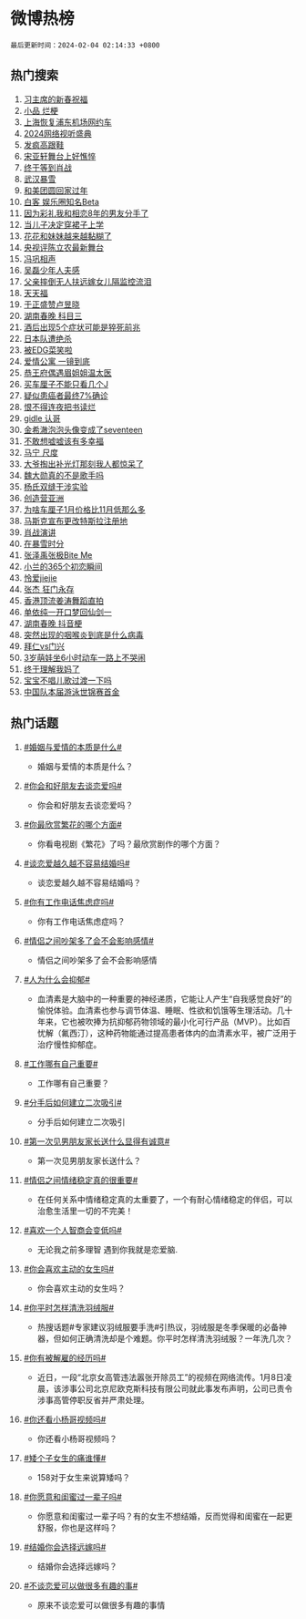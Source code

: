# 微博热榜

`最后更新时间：2024-02-04 02:14:33 +0800`

## 热门搜索

1. [习主席的新春祝福](https://m.weibo.cn/search?containerid=100103type%3D1%26t%3D10%26q%3D%23%E4%B9%A0%E4%B8%BB%E5%B8%AD%E7%9A%84%E6%96%B0%E6%98%A5%E7%A5%9D%E7%A6%8F%23&stream_entry_id=51&isnewpage=1&extparam=seat%3D1%26filter_type%3Drealtimehot%26pos%3D0%26stream_entry_id%3D51%26cate%3D10103%26q%3D%2523%25E4%25B9%25A0%25E4%25B8%25BB%25E5%25B8%25AD%25E7%259A%2584%25E6%2596%25B0%25E6%2598%25A5%25E7%25A5%259D%25E7%25A6%258F%2523%26dgr%3D0%26c_type%3D51%26display_time%3D1706984071%26pre_seqid%3D170698407184694264225)
1. [小品 烂梗](https://m.weibo.cn/search?containerid=100103type%3D1%26t%3D10%26q%3D%E5%B0%8F%E5%93%81+%E7%83%82%E6%A2%97&stream_entry_id=31&isnewpage=1&extparam=seat%3D1%26filter_type%3Drealtimehot%26cate%3D5001%26stream_entry_id%3D31%26lcate%3D5001%26pos%3D0%26flag%3D2%26c_type%3D31%26band_rank%3D1%26q%3D%25E5%25B0%258F%25E5%2593%2581%2520%25E7%2583%2582%25E6%25A2%2597%26dgr%3D0%26realpos%3D1%26display_time%3D1706984071%26pre_seqid%3D170698407184694264225)
1. [上海恢复浦东机场网约车](https://m.weibo.cn/search?containerid=100103type%3D1%26t%3D10%26q%3D%23%E4%B8%8A%E6%B5%B7%E6%81%A2%E5%A4%8D%E6%B5%A6%E4%B8%9C%E6%9C%BA%E5%9C%BA%E7%BD%91%E7%BA%A6%E8%BD%A6%23&stream_entry_id=31&isnewpage=1&extparam=seat%3D1%26filter_type%3Drealtimehot%26cate%3D5001%26stream_entry_id%3D31%26lcate%3D5001%26pos%3D1%26flag%3D16%26c_type%3D31%26band_rank%3D2%26q%3D%2523%25E4%25B8%258A%25E6%25B5%25B7%25E6%2581%25A2%25E5%25A4%258D%25E6%25B5%25A6%25E4%25B8%259C%25E6%259C%25BA%25E5%259C%25BA%25E7%25BD%2591%25E7%25BA%25A6%25E8%25BD%25A6%2523%26dgr%3D0%26realpos%3D2%26display_time%3D1706984071%26pre_seqid%3D170698407184694264225)
1. [2024网络视听盛典](https://m.weibo.cn/search?containerid=100103type%3D1%26t%3D10%26q%3D%232024%E7%BD%91%E7%BB%9C%E8%A7%86%E5%90%AC%E7%9B%9B%E5%85%B8%23&stream_entry_id=31&isnewpage=1&extparam=seat%3D1%26filter_type%3Drealtimehot%26cate%3D5001%26stream_entry_id%3D31%26lcate%3D5001%26pos%3D2%26flag%3D16%26c_type%3D31%26band_rank%3D3%26q%3D%25232024%25E7%25BD%2591%25E7%25BB%259C%25E8%25A7%2586%25E5%2590%25AC%25E7%259B%259B%25E5%2585%25B8%2523%26dgr%3D0%26realpos%3D3%26display_time%3D1706984071%26pre_seqid%3D170698407184694264225)
1. [发疯高跟鞋](https://m.weibo.cn/search?containerid=100103type%3D1%26t%3D10%26q%3D%23%E5%8F%91%E7%96%AF%E9%AB%98%E8%B7%9F%E9%9E%8B%23&stream_entry_id=31&isnewpage=1&extparam=seat%3D1%26adid%3D222028%26topic_ad%3D1%26cate%3D5001%26is_ad_pos%3D1%26stream_entry_id%3D31%26lcate%3D5001%26pos%3D3%26filter_type%3Drealtimehot%26band_rank%3D4%26q%3D%2523%25E5%258F%2591%25E7%2596%25AF%25E9%25AB%2598%25E8%25B7%259F%25E9%259E%258B%2523%26dgr%3D0%26c_type%3D31%26display_time%3D1706984071%26pre_seqid%3D170698407184694264225)
1. [宋亚轩舞台上好憔悴](https://m.weibo.cn/search?containerid=100103type%3D1%26t%3D10%26q%3D%23%E5%AE%8B%E4%BA%9A%E8%BD%A9%E8%88%9E%E5%8F%B0%E4%B8%8A%E5%A5%BD%E6%86%94%E6%82%B4%23&stream_entry_id=31&isnewpage=1&extparam=seat%3D1%26filter_type%3Drealtimehot%26cate%3D5001%26stream_entry_id%3D31%26lcate%3D5001%26pos%3D4%26flag%3D2%26c_type%3D31%26band_rank%3D4%26q%3D%2523%25E5%25AE%258B%25E4%25BA%259A%25E8%25BD%25A9%25E8%2588%259E%25E5%258F%25B0%25E4%25B8%258A%25E5%25A5%25BD%25E6%2586%2594%25E6%2582%25B4%2523%26dgr%3D0%26realpos%3D4%26display_time%3D1706984071%26pre_seqid%3D170698407184694264225)
1. [终于等到肖战](https://m.weibo.cn/search?containerid=100103type%3D1%26t%3D10%26q%3D%E7%BB%88%E4%BA%8E%E7%AD%89%E5%88%B0%E8%82%96%E6%88%98&stream_entry_id=31&isnewpage=1&extparam=seat%3D1%26filter_type%3Drealtimehot%26cate%3D5001%26stream_entry_id%3D31%26lcate%3D5001%26pos%3D5%26flag%3D16%26c_type%3D31%26band_rank%3D5%26q%3D%25E7%25BB%2588%25E4%25BA%258E%25E7%25AD%2589%25E5%2588%25B0%25E8%2582%2596%25E6%2588%2598%26dgr%3D0%26realpos%3D5%26display_time%3D1706984071%26pre_seqid%3D170698407184694264225)
1. [武汉暴雪](https://m.weibo.cn/search?containerid=100103type%3D1%26t%3D10%26q%3D%E6%AD%A6%E6%B1%89%E6%9A%B4%E9%9B%AA&stream_entry_id=31&isnewpage=1&extparam=seat%3D1%26filter_type%3Drealtimehot%26cate%3D5001%26stream_entry_id%3D31%26lcate%3D5001%26pos%3D6%26flag%3D2%26c_type%3D31%26band_rank%3D6%26q%3D%25E6%25AD%25A6%25E6%25B1%2589%25E6%259A%25B4%25E9%259B%25AA%26dgr%3D0%26realpos%3D6%26display_time%3D1706984071%26pre_seqid%3D170698407184694264225)
1. [和美团圆回家过年](https://m.weibo.cn/search?containerid=100103type%3D1%26t%3D10%26q%3D%23%E5%92%8C%E7%BE%8E%E5%9B%A2%E5%9C%86%E5%9B%9E%E5%AE%B6%E8%BF%87%E5%B9%B4%23&stream_entry_id=31&isnewpage=1&extparam=seat%3D1%26adid%3D221817%26topic_ad%3D1%26cate%3D5001%26is_ad_pos%3D1%26stream_entry_id%3D31%26lcate%3D5001%26pos%3D7%26filter_type%3Drealtimehot%26band_rank%3D7%26q%3D%2523%25E5%2592%258C%25E7%25BE%258E%25E5%259B%25A2%25E5%259C%2586%25E5%259B%259E%25E5%25AE%25B6%25E8%25BF%2587%25E5%25B9%25B4%2523%26dgr%3D0%26c_type%3D31%26display_time%3D1706984071%26pre_seqid%3D170698407184694264225)
1. [白客 娱乐圈知名Beta](https://m.weibo.cn/search?containerid=100103type%3D1%26t%3D10%26q%3D%E7%99%BD%E5%AE%A2+%E5%A8%B1%E4%B9%90%E5%9C%88%E7%9F%A5%E5%90%8DBeta&stream_entry_id=31&isnewpage=1&extparam=seat%3D1%26filter_type%3Drealtimehot%26cate%3D5001%26stream_entry_id%3D31%26lcate%3D5001%26pos%3D8%26flag%3D1%26c_type%3D31%26band_rank%3D7%26q%3D%25E7%2599%25BD%25E5%25AE%25A2%2520%25E5%25A8%25B1%25E4%25B9%2590%25E5%259C%2588%25E7%259F%25A5%25E5%2590%258DBeta%26dgr%3D0%26realpos%3D7%26display_time%3D1706984071%26pre_seqid%3D170698407184694264225)
1. [因为彩礼我和相恋8年的男友分手了](https://m.weibo.cn/search?containerid=100103type%3D1%26t%3D10%26q%3D%23%E5%9B%A0%E4%B8%BA%E5%BD%A9%E7%A4%BC%E6%88%91%E5%92%8C%E7%9B%B8%E6%81%8B8%E5%B9%B4%E7%9A%84%E7%94%B7%E5%8F%8B%E5%88%86%E6%89%8B%E4%BA%86%23&stream_entry_id=31&isnewpage=1&extparam=seat%3D1%26filter_type%3Drealtimehot%26cate%3D5001%26stream_entry_id%3D31%26lcate%3D5001%26pos%3D9%26flag%3D2%26c_type%3D31%26band_rank%3D8%26q%3D%2523%25E5%259B%25A0%25E4%25B8%25BA%25E5%25BD%25A9%25E7%25A4%25BC%25E6%2588%2591%25E5%2592%258C%25E7%259B%25B8%25E6%2581%258B8%25E5%25B9%25B4%25E7%259A%2584%25E7%2594%25B7%25E5%258F%258B%25E5%2588%2586%25E6%2589%258B%25E4%25BA%2586%2523%26dgr%3D0%26realpos%3D8%26display_time%3D1706984071%26pre_seqid%3D170698407184694264225)
1. [当儿子决定穿裙子上学](https://m.weibo.cn/search?containerid=100103type%3D1%26t%3D10%26q%3D%23%E5%BD%93%E5%84%BF%E5%AD%90%E5%86%B3%E5%AE%9A%E7%A9%BF%E8%A3%99%E5%AD%90%E4%B8%8A%E5%AD%A6%23&stream_entry_id=31&isnewpage=1&extparam=seat%3D1%26filter_type%3Drealtimehot%26cate%3D5001%26stream_entry_id%3D31%26lcate%3D5001%26pos%3D10%26flag%3D2%26c_type%3D31%26band_rank%3D9%26q%3D%2523%25E5%25BD%2593%25E5%2584%25BF%25E5%25AD%2590%25E5%2586%25B3%25E5%25AE%259A%25E7%25A9%25BF%25E8%25A3%2599%25E5%25AD%2590%25E4%25B8%258A%25E5%25AD%25A6%2523%26dgr%3D0%26realpos%3D9%26display_time%3D1706984071%26pre_seqid%3D170698407184694264225)
1. [花花和妹妹越来越黏糊了](https://m.weibo.cn/search?containerid=100103type%3D1%26t%3D10%26q%3D%23%E8%8A%B1%E8%8A%B1%E5%92%8C%E5%A6%B9%E5%A6%B9%E8%B6%8A%E6%9D%A5%E8%B6%8A%E9%BB%8F%E7%B3%8A%E4%BA%86%23&stream_entry_id=31&isnewpage=1&extparam=seat%3D1%26filter_type%3Drealtimehot%26cate%3D5001%26stream_entry_id%3D31%26lcate%3D5001%26pos%3D11%26flag%3D2%26c_type%3D31%26band_rank%3D10%26q%3D%2523%25E8%258A%25B1%25E8%258A%25B1%25E5%2592%258C%25E5%25A6%25B9%25E5%25A6%25B9%25E8%25B6%258A%25E6%259D%25A5%25E8%25B6%258A%25E9%25BB%258F%25E7%25B3%258A%25E4%25BA%2586%2523%26dgr%3D0%26realpos%3D10%26display_time%3D1706984071%26pre_seqid%3D170698407184694264225)
1. [央视评陈立农最新舞台](https://m.weibo.cn/search?containerid=100103type%3D1%26t%3D10%26q%3D%23%E5%A4%AE%E8%A7%86%E8%AF%84%E9%99%88%E7%AB%8B%E5%86%9C%E6%9C%80%E6%96%B0%E8%88%9E%E5%8F%B0%23&stream_entry_id=31&isnewpage=1&extparam=seat%3D1%26filter_type%3Drealtimehot%26cate%3D5001%26stream_entry_id%3D31%26lcate%3D5001%26pos%3D12%26flag%3D2%26c_type%3D31%26band_rank%3D11%26q%3D%2523%25E5%25A4%25AE%25E8%25A7%2586%25E8%25AF%2584%25E9%2599%2588%25E7%25AB%258B%25E5%2586%259C%25E6%259C%2580%25E6%2596%25B0%25E8%2588%259E%25E5%258F%25B0%2523%26dgr%3D0%26realpos%3D11%26display_time%3D1706984071%26pre_seqid%3D170698407184694264225)
1. [冯巩相声](https://m.weibo.cn/search?containerid=100103type%3D1%26t%3D10%26q%3D%E5%86%AF%E5%B7%A9%E7%9B%B8%E5%A3%B0&stream_entry_id=31&isnewpage=1&extparam=seat%3D1%26filter_type%3Drealtimehot%26cate%3D5001%26stream_entry_id%3D31%26lcate%3D5001%26pos%3D13%26flag%3D1%26c_type%3D31%26band_rank%3D12%26q%3D%25E5%2586%25AF%25E5%25B7%25A9%25E7%259B%25B8%25E5%25A3%25B0%26dgr%3D0%26realpos%3D12%26display_time%3D1706984071%26pre_seqid%3D170698407184694264225)
1. [吴磊少年人夫感](https://m.weibo.cn/search?containerid=100103type%3D1%26t%3D10%26q%3D%E5%90%B4%E7%A3%8A%E5%B0%91%E5%B9%B4%E4%BA%BA%E5%A4%AB%E6%84%9F&stream_entry_id=31&isnewpage=1&extparam=seat%3D1%26filter_type%3Drealtimehot%26cate%3D5001%26stream_entry_id%3D31%26lcate%3D5001%26pos%3D14%26flag%3D1%26c_type%3D31%26band_rank%3D13%26q%3D%25E5%2590%25B4%25E7%25A3%258A%25E5%25B0%2591%25E5%25B9%25B4%25E4%25BA%25BA%25E5%25A4%25AB%25E6%2584%259F%26dgr%3D0%26realpos%3D13%26display_time%3D1706984071%26pre_seqid%3D170698407184694264225)
1. [父亲摔倒无人扶远嫁女儿隔监控流泪](https://m.weibo.cn/search?containerid=100103type%3D1%26t%3D10%26q%3D%23%E7%88%B6%E4%BA%B2%E6%91%94%E5%80%92%E6%97%A0%E4%BA%BA%E6%89%B6%E8%BF%9C%E5%AB%81%E5%A5%B3%E5%84%BF%E9%9A%94%E7%9B%91%E6%8E%A7%E6%B5%81%E6%B3%AA%23&stream_entry_id=31&isnewpage=1&extparam=seat%3D1%26filter_type%3Drealtimehot%26cate%3D5001%26stream_entry_id%3D31%26lcate%3D5001%26pos%3D15%26flag%3D2%26c_type%3D31%26band_rank%3D14%26q%3D%2523%25E7%2588%25B6%25E4%25BA%25B2%25E6%2591%2594%25E5%2580%2592%25E6%2597%25A0%25E4%25BA%25BA%25E6%2589%25B6%25E8%25BF%259C%25E5%25AB%2581%25E5%25A5%25B3%25E5%2584%25BF%25E9%259A%2594%25E7%259B%2591%25E6%258E%25A7%25E6%25B5%2581%25E6%25B3%25AA%2523%26dgr%3D0%26realpos%3D14%26display_time%3D1706984071%26pre_seqid%3D170698407184694264225)
1. [天天福](https://m.weibo.cn/search?containerid=100103type%3D1%26t%3D10%26q%3D%E5%A4%A9%E5%A4%A9%E7%A6%8F&stream_entry_id=31&isnewpage=1&extparam=seat%3D1%26filter_type%3Drealtimehot%26cate%3D5001%26stream_entry_id%3D31%26lcate%3D5001%26pos%3D16%26flag%3D0%26c_type%3D31%26band_rank%3D15%26q%3D%25E5%25A4%25A9%25E5%25A4%25A9%25E7%25A6%258F%26dgr%3D0%26realpos%3D15%26display_time%3D1706984071%26pre_seqid%3D170698407184694264225)
1. [于正盛赞卢昱晓](https://m.weibo.cn/search?containerid=100103type%3D1%26t%3D10%26q%3D%23%E4%BA%8E%E6%AD%A3%E7%9B%9B%E8%B5%9E%E5%8D%A2%E6%98%B1%E6%99%93%23&stream_entry_id=31&isnewpage=1&extparam=seat%3D1%26filter_type%3Drealtimehot%26cate%3D5001%26stream_entry_id%3D31%26lcate%3D5001%26pos%3D17%26flag%3D1%26c_type%3D31%26band_rank%3D16%26q%3D%2523%25E4%25BA%258E%25E6%25AD%25A3%25E7%259B%259B%25E8%25B5%259E%25E5%258D%25A2%25E6%2598%25B1%25E6%2599%2593%2523%26dgr%3D0%26realpos%3D16%26display_time%3D1706984071%26pre_seqid%3D170698407184694264225)
1. [湖南春晚 科目三](https://m.weibo.cn/search?containerid=100103type%3D1%26t%3D10%26q%3D%E6%B9%96%E5%8D%97%E6%98%A5%E6%99%9A+%E7%A7%91%E7%9B%AE%E4%B8%89&stream_entry_id=31&isnewpage=1&extparam=seat%3D1%26filter_type%3Drealtimehot%26cate%3D5001%26stream_entry_id%3D31%26lcate%3D5001%26pos%3D18%26flag%3D0%26c_type%3D31%26band_rank%3D17%26q%3D%25E6%25B9%2596%25E5%258D%2597%25E6%2598%25A5%25E6%2599%259A%2520%25E7%25A7%2591%25E7%259B%25AE%25E4%25B8%2589%26dgr%3D0%26realpos%3D17%26display_time%3D1706984071%26pre_seqid%3D170698407184694264225)
1. [酒后出现5个症状可能是猝死前兆](https://m.weibo.cn/search?containerid=100103type%3D1%26t%3D10%26q%3D%23%E9%85%92%E5%90%8E%E5%87%BA%E7%8E%B05%E4%B8%AA%E7%97%87%E7%8A%B6%E5%8F%AF%E8%83%BD%E6%98%AF%E7%8C%9D%E6%AD%BB%E5%89%8D%E5%85%86%23&stream_entry_id=31&isnewpage=1&extparam=seat%3D1%26filter_type%3Drealtimehot%26cate%3D5001%26stream_entry_id%3D31%26lcate%3D5001%26pos%3D19%26flag%3D0%26c_type%3D31%26band_rank%3D18%26q%3D%2523%25E9%2585%2592%25E5%2590%258E%25E5%2587%25BA%25E7%258E%25B05%25E4%25B8%25AA%25E7%2597%2587%25E7%258A%25B6%25E5%258F%25AF%25E8%2583%25BD%25E6%2598%25AF%25E7%258C%259D%25E6%25AD%25BB%25E5%2589%258D%25E5%2585%2586%2523%26dgr%3D0%26realpos%3D18%26display_time%3D1706984071%26pre_seqid%3D170698407184694264225)
1. [日本队遭绝杀](https://m.weibo.cn/search?containerid=100103type%3D1%26t%3D10%26q%3D%23%E6%97%A5%E6%9C%AC%E9%98%9F%E9%81%AD%E7%BB%9D%E6%9D%80%23&stream_entry_id=31&isnewpage=1&extparam=seat%3D1%26filter_type%3Drealtimehot%26cate%3D5001%26stream_entry_id%3D31%26lcate%3D5001%26pos%3D20%26flag%3D0%26c_type%3D31%26band_rank%3D19%26q%3D%2523%25E6%2597%25A5%25E6%259C%25AC%25E9%2598%259F%25E9%2581%25AD%25E7%25BB%259D%25E6%259D%2580%2523%26dgr%3D0%26realpos%3D19%26display_time%3D1706984071%26pre_seqid%3D170698407184694264225)
1. [被EDG菜笑啦](https://m.weibo.cn/search?containerid=100103type%3D1%26t%3D10%26q%3D%E8%A2%ABEDG%E8%8F%9C%E7%AC%91%E5%95%A6&stream_entry_id=31&isnewpage=1&extparam=seat%3D1%26filter_type%3Drealtimehot%26cate%3D5001%26stream_entry_id%3D31%26lcate%3D5001%26pos%3D21%26flag%3D0%26c_type%3D31%26band_rank%3D20%26q%3D%25E8%25A2%25ABEDG%25E8%258F%259C%25E7%25AC%2591%25E5%2595%25A6%26dgr%3D0%26realpos%3D20%26display_time%3D1706984071%26pre_seqid%3D170698407184694264225)
1. [爱情公寓 一镜到底](https://m.weibo.cn/search?containerid=100103type%3D1%26t%3D10%26q%3D%E7%88%B1%E6%83%85%E5%85%AC%E5%AF%93+%E4%B8%80%E9%95%9C%E5%88%B0%E5%BA%95&stream_entry_id=31&isnewpage=1&extparam=seat%3D1%26filter_type%3Drealtimehot%26cate%3D5001%26stream_entry_id%3D31%26lcate%3D5001%26pos%3D22%26flag%3D2%26c_type%3D31%26band_rank%3D21%26q%3D%25E7%2588%25B1%25E6%2583%2585%25E5%2585%25AC%25E5%25AF%2593%2520%25E4%25B8%2580%25E9%2595%259C%25E5%2588%25B0%25E5%25BA%2595%26dgr%3D0%26realpos%3D21%26display_time%3D1706984071%26pre_seqid%3D170698407184694264225)
1. [恭王府偶遇眉姐姐温太医](https://m.weibo.cn/search?containerid=100103type%3D1%26t%3D10%26q%3D%23%E6%81%AD%E7%8E%8B%E5%BA%9C%E5%81%B6%E9%81%87%E7%9C%89%E5%A7%90%E5%A7%90%E6%B8%A9%E5%A4%AA%E5%8C%BB%23&stream_entry_id=31&isnewpage=1&extparam=seat%3D1%26filter_type%3Drealtimehot%26cate%3D5001%26stream_entry_id%3D31%26lcate%3D5001%26pos%3D23%26flag%3D1%26c_type%3D31%26band_rank%3D22%26q%3D%2523%25E6%2581%25AD%25E7%258E%258B%25E5%25BA%259C%25E5%2581%25B6%25E9%2581%2587%25E7%259C%2589%25E5%25A7%2590%25E5%25A7%2590%25E6%25B8%25A9%25E5%25A4%25AA%25E5%258C%25BB%2523%26dgr%3D0%26realpos%3D22%26display_time%3D1706984071%26pre_seqid%3D170698407184694264225)
1. [买车厘子不能只看几个J](https://m.weibo.cn/search?containerid=100103type%3D1%26t%3D10%26q%3D%23%E4%B9%B0%E8%BD%A6%E5%8E%98%E5%AD%90%E4%B8%8D%E8%83%BD%E5%8F%AA%E7%9C%8B%E5%87%A0%E4%B8%AAJ%23&stream_entry_id=31&isnewpage=1&extparam=seat%3D1%26filter_type%3Drealtimehot%26cate%3D5001%26stream_entry_id%3D31%26lcate%3D5001%26pos%3D24%26flag%3D0%26c_type%3D31%26band_rank%3D23%26q%3D%2523%25E4%25B9%25B0%25E8%25BD%25A6%25E5%258E%2598%25E5%25AD%2590%25E4%25B8%258D%25E8%2583%25BD%25E5%258F%25AA%25E7%259C%258B%25E5%2587%25A0%25E4%25B8%25AAJ%2523%26dgr%3D0%26realpos%3D23%26display_time%3D1706984071%26pre_seqid%3D170698407184694264225)
1. [疑似患癌者最终7%确诊](https://m.weibo.cn/search?containerid=100103type%3D1%26t%3D10%26q%3D%23%E7%96%91%E4%BC%BC%E6%82%A3%E7%99%8C%E8%80%85%E6%9C%80%E7%BB%887%25%E7%A1%AE%E8%AF%8A%23&stream_entry_id=31&isnewpage=1&extparam=seat%3D1%26filter_type%3Drealtimehot%26cate%3D5001%26stream_entry_id%3D31%26lcate%3D5001%26pos%3D25%26flag%3D0%26c_type%3D31%26band_rank%3D24%26q%3D%2523%25E7%2596%2591%25E4%25BC%25BC%25E6%2582%25A3%25E7%2599%258C%25E8%2580%2585%25E6%259C%2580%25E7%25BB%25887%2525%25E7%25A1%25AE%25E8%25AF%258A%2523%26dgr%3D0%26realpos%3D24%26display_time%3D1706984071%26pre_seqid%3D170698407184694264225)
1. [恨不得连夜把书读烂](https://m.weibo.cn/search?containerid=100103type%3D1%26t%3D10%26q%3D%E6%81%A8%E4%B8%8D%E5%BE%97%E8%BF%9E%E5%A4%9C%E6%8A%8A%E4%B9%A6%E8%AF%BB%E7%83%82&stream_entry_id=31&isnewpage=1&extparam=seat%3D1%26filter_type%3Drealtimehot%26cate%3D5001%26stream_entry_id%3D31%26lcate%3D5001%26pos%3D26%26flag%3D1%26c_type%3D31%26band_rank%3D25%26q%3D%25E6%2581%25A8%25E4%25B8%258D%25E5%25BE%2597%25E8%25BF%259E%25E5%25A4%259C%25E6%258A%258A%25E4%25B9%25A6%25E8%25AF%25BB%25E7%2583%2582%26dgr%3D0%26realpos%3D25%26display_time%3D1706984071%26pre_seqid%3D170698407184694264225)
1. [gidle 认哥](https://m.weibo.cn/search?containerid=100103type%3D1%26t%3D10%26q%3Dgidle+%E8%AE%A4%E5%93%A5&stream_entry_id=31&isnewpage=1&extparam=seat%3D1%26filter_type%3Drealtimehot%26cate%3D5001%26stream_entry_id%3D31%26lcate%3D5001%26pos%3D27%26flag%3D0%26c_type%3D31%26band_rank%3D26%26q%3Dgidle%2520%25E8%25AE%25A4%25E5%2593%25A5%26dgr%3D0%26realpos%3D26%26display_time%3D1706984071%26pre_seqid%3D170698407184694264225)
1. [金希澈泡泡头像变成了seventeen](https://m.weibo.cn/search?containerid=100103type%3D1%26t%3D10%26q%3D%23%E9%87%91%E5%B8%8C%E6%BE%88%E6%B3%A1%E6%B3%A1%E5%A4%B4%E5%83%8F%E5%8F%98%E6%88%90%E4%BA%86seventeen%23&stream_entry_id=31&isnewpage=1&extparam=seat%3D1%26filter_type%3Drealtimehot%26cate%3D5001%26stream_entry_id%3D31%26lcate%3D5001%26pos%3D28%26flag%3D1%26c_type%3D31%26band_rank%3D27%26q%3D%2523%25E9%2587%2591%25E5%25B8%258C%25E6%25BE%2588%25E6%25B3%25A1%25E6%25B3%25A1%25E5%25A4%25B4%25E5%2583%258F%25E5%258F%2598%25E6%2588%2590%25E4%25BA%2586seventeen%2523%26dgr%3D0%26realpos%3D27%26display_time%3D1706984071%26pre_seqid%3D170698407184694264225)
1. [不敢想嘘嘘该有多幸福](https://m.weibo.cn/search?containerid=100103type%3D1%26t%3D10%26q%3D%E4%B8%8D%E6%95%A2%E6%83%B3%E5%98%98%E5%98%98%E8%AF%A5%E6%9C%89%E5%A4%9A%E5%B9%B8%E7%A6%8F&stream_entry_id=31&isnewpage=1&extparam=seat%3D1%26filter_type%3Drealtimehot%26cate%3D5001%26stream_entry_id%3D31%26lcate%3D5001%26pos%3D29%26flag%3D0%26c_type%3D31%26band_rank%3D28%26q%3D%25E4%25B8%258D%25E6%2595%25A2%25E6%2583%25B3%25E5%2598%2598%25E5%2598%2598%25E8%25AF%25A5%25E6%259C%2589%25E5%25A4%259A%25E5%25B9%25B8%25E7%25A6%258F%26dgr%3D0%26realpos%3D28%26display_time%3D1706984071%26pre_seqid%3D170698407184694264225)
1. [马宁 尺度](https://m.weibo.cn/search?containerid=100103type%3D1%26t%3D10%26q%3D%E9%A9%AC%E5%AE%81+%E5%B0%BA%E5%BA%A6&stream_entry_id=31&isnewpage=1&extparam=seat%3D1%26filter_type%3Drealtimehot%26cate%3D5001%26stream_entry_id%3D31%26lcate%3D5001%26pos%3D30%26flag%3D0%26c_type%3D31%26band_rank%3D29%26q%3D%25E9%25A9%25AC%25E5%25AE%2581%2520%25E5%25B0%25BA%25E5%25BA%25A6%26dgr%3D0%26realpos%3D29%26display_time%3D1706984071%26pre_seqid%3D170698407184694264225)
1. [大爷掏出补光灯那刻我人都惊呆了](https://m.weibo.cn/search?containerid=100103type%3D1%26t%3D10%26q%3D%23%E5%A4%A7%E7%88%B7%E6%8E%8F%E5%87%BA%E8%A1%A5%E5%85%89%E7%81%AF%E9%82%A3%E5%88%BB%E6%88%91%E4%BA%BA%E9%83%BD%E6%83%8A%E5%91%86%E4%BA%86%23&stream_entry_id=31&isnewpage=1&extparam=seat%3D1%26filter_type%3Drealtimehot%26cate%3D5001%26stream_entry_id%3D31%26lcate%3D5001%26pos%3D31%26flag%3D32768%26c_type%3D31%26band_rank%3D30%26q%3D%2523%25E5%25A4%25A7%25E7%2588%25B7%25E6%258E%258F%25E5%2587%25BA%25E8%25A1%25A5%25E5%2585%2589%25E7%2581%25AF%25E9%2582%25A3%25E5%2588%25BB%25E6%2588%2591%25E4%25BA%25BA%25E9%2583%25BD%25E6%2583%258A%25E5%2591%2586%25E4%25BA%2586%2523%26dgr%3D0%26realpos%3D30%26display_time%3D1706984071%26pre_seqid%3D170698407184694264225)
1. [魏大勋真的不是歌手吗](https://m.weibo.cn/search?containerid=100103type%3D1%26t%3D10%26q%3D%23%E9%AD%8F%E5%A4%A7%E5%8B%8B%E7%9C%9F%E7%9A%84%E4%B8%8D%E6%98%AF%E6%AD%8C%E6%89%8B%E5%90%97%23&stream_entry_id=31&isnewpage=1&extparam=seat%3D1%26filter_type%3Drealtimehot%26cate%3D5001%26stream_entry_id%3D31%26lcate%3D5001%26pos%3D32%26flag%3D0%26c_type%3D31%26band_rank%3D31%26q%3D%2523%25E9%25AD%258F%25E5%25A4%25A7%25E5%258B%258B%25E7%259C%259F%25E7%259A%2584%25E4%25B8%258D%25E6%2598%25AF%25E6%25AD%258C%25E6%2589%258B%25E5%2590%2597%2523%26dgr%3D0%26realpos%3D31%26display_time%3D1706984071%26pre_seqid%3D170698407184694264225)
1. [杨氏双缝干涉实验](https://m.weibo.cn/search?containerid=100103type%3D1%26t%3D10%26q%3D%E6%9D%A8%E6%B0%8F%E5%8F%8C%E7%BC%9D%E5%B9%B2%E6%B6%89%E5%AE%9E%E9%AA%8C&stream_entry_id=31&isnewpage=1&extparam=seat%3D1%26filter_type%3Drealtimehot%26cate%3D5001%26stream_entry_id%3D31%26lcate%3D5001%26pos%3D33%26flag%3D0%26c_type%3D31%26band_rank%3D32%26q%3D%25E6%259D%25A8%25E6%25B0%258F%25E5%258F%258C%25E7%25BC%259D%25E5%25B9%25B2%25E6%25B6%2589%25E5%25AE%259E%25E9%25AA%258C%26dgr%3D0%26realpos%3D32%26display_time%3D1706984071%26pre_seqid%3D170698407184694264225)
1. [创造营亚洲](https://m.weibo.cn/search?containerid=100103type%3D1%26t%3D10%26q%3D%E5%88%9B%E9%80%A0%E8%90%A5%E4%BA%9A%E6%B4%B2&stream_entry_id=31&isnewpage=1&extparam=seat%3D1%26filter_type%3Drealtimehot%26cate%3D5001%26stream_entry_id%3D31%26lcate%3D5001%26pos%3D34%26flag%3D0%26c_type%3D31%26band_rank%3D33%26q%3D%25E5%2588%259B%25E9%2580%25A0%25E8%2590%25A5%25E4%25BA%259A%25E6%25B4%25B2%26dgr%3D0%26realpos%3D33%26display_time%3D1706984071%26pre_seqid%3D170698407184694264225)
1. [为啥车厘子1月价格比11月低那么多](https://m.weibo.cn/search?containerid=100103type%3D1%26t%3D10%26q%3D%23%E4%B8%BA%E5%95%A5%E8%BD%A6%E5%8E%98%E5%AD%901%E6%9C%88%E4%BB%B7%E6%A0%BC%E6%AF%9411%E6%9C%88%E4%BD%8E%E9%82%A3%E4%B9%88%E5%A4%9A%23&stream_entry_id=31&isnewpage=1&extparam=seat%3D1%26filter_type%3Drealtimehot%26cate%3D5001%26stream_entry_id%3D31%26lcate%3D5001%26pos%3D35%26flag%3D0%26c_type%3D31%26band_rank%3D34%26q%3D%2523%25E4%25B8%25BA%25E5%2595%25A5%25E8%25BD%25A6%25E5%258E%2598%25E5%25AD%25901%25E6%259C%2588%25E4%25BB%25B7%25E6%25A0%25BC%25E6%25AF%259411%25E6%259C%2588%25E4%25BD%258E%25E9%2582%25A3%25E4%25B9%2588%25E5%25A4%259A%2523%26dgr%3D0%26realpos%3D34%26display_time%3D1706984071%26pre_seqid%3D170698407184694264225)
1. [马斯克宣布更改特斯拉注册地](https://m.weibo.cn/search?containerid=100103type%3D1%26t%3D10%26q%3D%23%E9%A9%AC%E6%96%AF%E5%85%8B%E5%AE%A3%E5%B8%83%E6%9B%B4%E6%94%B9%E7%89%B9%E6%96%AF%E6%8B%89%E6%B3%A8%E5%86%8C%E5%9C%B0%23&stream_entry_id=31&isnewpage=1&extparam=seat%3D1%26filter_type%3Drealtimehot%26cate%3D5001%26stream_entry_id%3D31%26lcate%3D5001%26pos%3D36%26flag%3D0%26c_type%3D31%26band_rank%3D35%26q%3D%2523%25E9%25A9%25AC%25E6%2596%25AF%25E5%2585%258B%25E5%25AE%25A3%25E5%25B8%2583%25E6%259B%25B4%25E6%2594%25B9%25E7%2589%25B9%25E6%2596%25AF%25E6%258B%2589%25E6%25B3%25A8%25E5%2586%258C%25E5%259C%25B0%2523%26dgr%3D0%26realpos%3D35%26display_time%3D1706984071%26pre_seqid%3D170698407184694264225)
1. [肖战演讲](https://m.weibo.cn/search?containerid=100103type%3D1%26t%3D10%26q%3D%E8%82%96%E6%88%98%E6%BC%94%E8%AE%B2&stream_entry_id=31&isnewpage=1&extparam=seat%3D1%26filter_type%3Drealtimehot%26cate%3D5001%26stream_entry_id%3D31%26lcate%3D5001%26pos%3D37%26flag%3D0%26c_type%3D31%26band_rank%3D36%26q%3D%25E8%2582%2596%25E6%2588%2598%25E6%25BC%2594%25E8%25AE%25B2%26dgr%3D0%26realpos%3D36%26display_time%3D1706984071%26pre_seqid%3D170698407184694264225)
1. [在暴雪时分](https://m.weibo.cn/search?containerid=100103type%3D1%26t%3D10%26q%3D%E5%9C%A8%E6%9A%B4%E9%9B%AA%E6%97%B6%E5%88%86&stream_entry_id=31&isnewpage=1&extparam=seat%3D1%26filter_type%3Drealtimehot%26cate%3D5001%26stream_entry_id%3D31%26lcate%3D5001%26pos%3D38%26flag%3D0%26c_type%3D31%26band_rank%3D37%26q%3D%25E5%259C%25A8%25E6%259A%25B4%25E9%259B%25AA%25E6%2597%25B6%25E5%2588%2586%26dgr%3D0%26realpos%3D37%26display_time%3D1706984071%26pre_seqid%3D170698407184694264225)
1. [张泽禹张极Bite Me](https://m.weibo.cn/search?containerid=100103type%3D1%26t%3D10%26q%3D%E5%BC%A0%E6%B3%BD%E7%A6%B9%E5%BC%A0%E6%9E%81Bite+Me&stream_entry_id=31&isnewpage=1&extparam=seat%3D1%26filter_type%3Drealtimehot%26cate%3D5001%26stream_entry_id%3D31%26lcate%3D5001%26pos%3D39%26flag%3D0%26c_type%3D31%26band_rank%3D38%26q%3D%25E5%25BC%25A0%25E6%25B3%25BD%25E7%25A6%25B9%25E5%25BC%25A0%25E6%259E%2581Bite%2520Me%26dgr%3D0%26realpos%3D38%26display_time%3D1706984071%26pre_seqid%3D170698407184694264225)
1. [小兰的365个初恋瞬间](https://m.weibo.cn/search?containerid=100103type%3D1%26t%3D10%26q%3D%23%E5%B0%8F%E5%85%B0%E7%9A%84365%E4%B8%AA%E5%88%9D%E6%81%8B%E7%9E%AC%E9%97%B4%23&stream_entry_id=31&isnewpage=1&extparam=seat%3D1%26filter_type%3Drealtimehot%26cate%3D5001%26stream_entry_id%3D31%26lcate%3D5001%26pos%3D40%26flag%3D0%26c_type%3D31%26band_rank%3D39%26q%3D%2523%25E5%25B0%258F%25E5%2585%25B0%25E7%259A%2584365%25E4%25B8%25AA%25E5%2588%259D%25E6%2581%258B%25E7%259E%25AC%25E9%2597%25B4%2523%26dgr%3D0%26realpos%3D39%26display_time%3D1706984071%26pre_seqid%3D170698407184694264225)
1. [怜爱jiejie](https://m.weibo.cn/search?containerid=100103type%3D1%26t%3D10%26q%3D%E6%80%9C%E7%88%B1jiejie&stream_entry_id=31&isnewpage=1&extparam=seat%3D1%26filter_type%3Drealtimehot%26cate%3D5001%26stream_entry_id%3D31%26lcate%3D5001%26pos%3D41%26flag%3D0%26c_type%3D31%26band_rank%3D40%26q%3D%25E6%2580%259C%25E7%2588%25B1jiejie%26dgr%3D0%26realpos%3D40%26display_time%3D1706984071%26pre_seqid%3D170698407184694264225)
1. [张杰 狂门永存](https://m.weibo.cn/search?containerid=100103type%3D1%26t%3D10%26q%3D%E5%BC%A0%E6%9D%B0+%E7%8B%82%E9%97%A8%E6%B0%B8%E5%AD%98&stream_entry_id=31&isnewpage=1&extparam=seat%3D1%26filter_type%3Drealtimehot%26cate%3D5001%26stream_entry_id%3D31%26lcate%3D5001%26pos%3D42%26flag%3D0%26c_type%3D31%26band_rank%3D41%26q%3D%25E5%25BC%25A0%25E6%259D%25B0%2520%25E7%258B%2582%25E9%2597%25A8%25E6%25B0%25B8%25E5%25AD%2598%26dgr%3D0%26realpos%3D41%26display_time%3D1706984071%26pre_seqid%3D170698407184694264225)
1. [香港顶流姜涛舞蹈直拍](https://m.weibo.cn/search?containerid=100103type%3D1%26t%3D10%26q%3D%23%E9%A6%99%E6%B8%AF%E9%A1%B6%E6%B5%81%E5%A7%9C%E6%B6%9B%E8%88%9E%E8%B9%88%E7%9B%B4%E6%8B%8D%23&stream_entry_id=31&isnewpage=1&extparam=seat%3D1%26filter_type%3Drealtimehot%26cate%3D5001%26stream_entry_id%3D31%26lcate%3D5001%26pos%3D43%26flag%3D0%26c_type%3D31%26band_rank%3D42%26q%3D%2523%25E9%25A6%2599%25E6%25B8%25AF%25E9%25A1%25B6%25E6%25B5%2581%25E5%25A7%259C%25E6%25B6%259B%25E8%2588%259E%25E8%25B9%2588%25E7%259B%25B4%25E6%258B%258D%2523%26dgr%3D0%26realpos%3D42%26display_time%3D1706984071%26pre_seqid%3D170698407184694264225)
1. [单依纯一开口梦回仙剑一](https://m.weibo.cn/search?containerid=100103type%3D1%26t%3D10%26q%3D%23%E5%8D%95%E4%BE%9D%E7%BA%AF%E4%B8%80%E5%BC%80%E5%8F%A3%E6%A2%A6%E5%9B%9E%E4%BB%99%E5%89%91%E4%B8%80%23&stream_entry_id=31&isnewpage=1&extparam=seat%3D1%26filter_type%3Drealtimehot%26cate%3D5001%26stream_entry_id%3D31%26lcate%3D5001%26pos%3D44%26flag%3D0%26c_type%3D31%26band_rank%3D43%26q%3D%2523%25E5%258D%2595%25E4%25BE%259D%25E7%25BA%25AF%25E4%25B8%2580%25E5%25BC%2580%25E5%258F%25A3%25E6%25A2%25A6%25E5%259B%259E%25E4%25BB%2599%25E5%2589%2591%25E4%25B8%2580%2523%26dgr%3D0%26realpos%3D43%26display_time%3D1706984071%26pre_seqid%3D170698407184694264225)
1. [湖南春晚 抖音梗](https://m.weibo.cn/search?containerid=100103type%3D1%26t%3D10%26q%3D%E6%B9%96%E5%8D%97%E6%98%A5%E6%99%9A+%E6%8A%96%E9%9F%B3%E6%A2%97&stream_entry_id=31&isnewpage=1&extparam=seat%3D1%26filter_type%3Drealtimehot%26cate%3D5001%26stream_entry_id%3D31%26lcate%3D5001%26pos%3D45%26flag%3D1%26c_type%3D31%26band_rank%3D44%26q%3D%25E6%25B9%2596%25E5%258D%2597%25E6%2598%25A5%25E6%2599%259A%2520%25E6%258A%2596%25E9%259F%25B3%25E6%25A2%2597%26dgr%3D0%26realpos%3D44%26display_time%3D1706984071%26pre_seqid%3D170698407184694264225)
1. [突然出现的咽喉炎到底是什么病毒](https://m.weibo.cn/search?containerid=100103type%3D1%26t%3D10%26q%3D%23%E7%AA%81%E7%84%B6%E5%87%BA%E7%8E%B0%E7%9A%84%E5%92%BD%E5%96%89%E7%82%8E%E5%88%B0%E5%BA%95%E6%98%AF%E4%BB%80%E4%B9%88%E7%97%85%E6%AF%92%23&stream_entry_id=31&isnewpage=1&extparam=seat%3D1%26filter_type%3Drealtimehot%26cate%3D5001%26stream_entry_id%3D31%26lcate%3D5001%26pos%3D46%26flag%3D0%26c_type%3D31%26band_rank%3D45%26q%3D%2523%25E7%25AA%2581%25E7%2584%25B6%25E5%2587%25BA%25E7%258E%25B0%25E7%259A%2584%25E5%2592%25BD%25E5%2596%2589%25E7%2582%258E%25E5%2588%25B0%25E5%25BA%2595%25E6%2598%25AF%25E4%25BB%2580%25E4%25B9%2588%25E7%2597%2585%25E6%25AF%2592%2523%26dgr%3D0%26realpos%3D45%26display_time%3D1706984071%26pre_seqid%3D170698407184694264225)
1. [拜仁vs门兴](https://m.weibo.cn/search?containerid=100103type%3D1%26t%3D10%26q%3D%23%E6%8B%9C%E4%BB%81vs%E9%97%A8%E5%85%B4%23&stream_entry_id=31&isnewpage=1&extparam=seat%3D1%26filter_type%3Drealtimehot%26cate%3D5001%26stream_entry_id%3D31%26lcate%3D5001%26pos%3D47%26flag%3D0%26c_type%3D31%26band_rank%3D46%26q%3D%2523%25E6%258B%259C%25E4%25BB%2581vs%25E9%2597%25A8%25E5%2585%25B4%2523%26dgr%3D0%26realpos%3D46%26display_time%3D1706984071%26pre_seqid%3D170698407184694264225)
1. [3岁萌娃坐6小时动车一路上不哭闹](https://m.weibo.cn/search?containerid=100103type%3D1%26t%3D10%26q%3D%233%E5%B2%81%E8%90%8C%E5%A8%83%E5%9D%906%E5%B0%8F%E6%97%B6%E5%8A%A8%E8%BD%A6%E4%B8%80%E8%B7%AF%E4%B8%8A%E4%B8%8D%E5%93%AD%E9%97%B9%23&stream_entry_id=31&isnewpage=1&extparam=seat%3D1%26filter_type%3Drealtimehot%26cate%3D5001%26stream_entry_id%3D31%26lcate%3D5001%26pos%3D48%26flag%3D32768%26c_type%3D31%26band_rank%3D47%26q%3D%25233%25E5%25B2%2581%25E8%2590%258C%25E5%25A8%2583%25E5%259D%25906%25E5%25B0%258F%25E6%2597%25B6%25E5%258A%25A8%25E8%25BD%25A6%25E4%25B8%2580%25E8%25B7%25AF%25E4%25B8%258A%25E4%25B8%258D%25E5%2593%25AD%25E9%2597%25B9%2523%26dgr%3D0%26realpos%3D47%26display_time%3D1706984071%26pre_seqid%3D170698407184694264225)
1. [终于理解我妈了](https://m.weibo.cn/search?containerid=100103type%3D1%26t%3D10%26q%3D%E7%BB%88%E4%BA%8E%E7%90%86%E8%A7%A3%E6%88%91%E5%A6%88%E4%BA%86&stream_entry_id=31&isnewpage=1&extparam=seat%3D1%26filter_type%3Drealtimehot%26cate%3D5001%26stream_entry_id%3D31%26lcate%3D5001%26pos%3D49%26flag%3D0%26c_type%3D31%26band_rank%3D48%26q%3D%25E7%25BB%2588%25E4%25BA%258E%25E7%2590%2586%25E8%25A7%25A3%25E6%2588%2591%25E5%25A6%2588%25E4%25BA%2586%26dgr%3D0%26realpos%3D48%26display_time%3D1706984071%26pre_seqid%3D170698407184694264225)
1. [宝宝不唱儿歌过渡一下吗](https://m.weibo.cn/search?containerid=100103type%3D1%26t%3D10%26q%3D%E5%AE%9D%E5%AE%9D%E4%B8%8D%E5%94%B1%E5%84%BF%E6%AD%8C%E8%BF%87%E6%B8%A1%E4%B8%80%E4%B8%8B%E5%90%97&stream_entry_id=31&isnewpage=1&extparam=seat%3D1%26filter_type%3Drealtimehot%26cate%3D5001%26stream_entry_id%3D31%26lcate%3D5001%26pos%3D50%26flag%3D0%26c_type%3D31%26band_rank%3D49%26q%3D%25E5%25AE%259D%25E5%25AE%259D%25E4%25B8%258D%25E5%2594%25B1%25E5%2584%25BF%25E6%25AD%258C%25E8%25BF%2587%25E6%25B8%25A1%25E4%25B8%2580%25E4%25B8%258B%25E5%2590%2597%26dgr%3D0%26realpos%3D49%26display_time%3D1706984071%26pre_seqid%3D170698407184694264225)
1. [中国队本届游泳世锦赛首金](https://m.weibo.cn/search?containerid=100103type%3D1%26t%3D10%26q%3D%23%E4%B8%AD%E5%9B%BD%E9%98%9F%E6%9C%AC%E5%B1%8A%E6%B8%B8%E6%B3%B3%E4%B8%96%E9%94%A6%E8%B5%9B%E9%A6%96%E9%87%91%23&stream_entry_id=31&isnewpage=1&extparam=seat%3D1%26filter_type%3Drealtimehot%26cate%3D5001%26stream_entry_id%3D31%26lcate%3D5001%26pos%3D51%26flag%3D0%26c_type%3D31%26band_rank%3D50%26q%3D%2523%25E4%25B8%25AD%25E5%259B%25BD%25E9%2598%259F%25E6%259C%25AC%25E5%25B1%258A%25E6%25B8%25B8%25E6%25B3%25B3%25E4%25B8%2596%25E9%2594%25A6%25E8%25B5%259B%25E9%25A6%2596%25E9%2587%2591%2523%26dgr%3D0%26realpos%3D50%26display_time%3D1706984071%26pre_seqid%3D170698407184694264225)

## 热门话题

1. [#婚姻与爱情的本质是什么#](https://m.weibo.cn/search?containerid=231522type%3D1%26t%3D10%26q%3D%23%E5%A9%9A%E5%A7%BB%E4%B8%8E%E7%88%B1%E6%83%85%E7%9A%84%E6%9C%AC%E8%B4%A8%E6%98%AF%E4%BB%80%E4%B9%88%23&stream_entry_id=128&isnewpage=1&extparam=seat%3D1%26lcate%3D5004%26cate%3D5004%26unitid%3D1704881162756%26dgr%3D0%26c_type%3D128%26pos%3D1-0-0%26display_time%3D1706984073%26pre_seqid%3D170698407315100452185)
    - 婚姻与爱情的本质是什么？

1. [#你会和好朋友去谈恋爱吗#](https://m.weibo.cn/search?containerid=231522type%3D1%26t%3D10%26q%3D%23%E4%BD%A0%E4%BC%9A%E5%92%8C%E5%A5%BD%E6%9C%8B%E5%8F%8B%E5%8E%BB%E8%B0%88%E6%81%8B%E7%88%B1%E5%90%97%23&stream_entry_id=128&isnewpage=1&extparam=seat%3D1%26lcate%3D5004%26cate%3D5004%26unitid%3D1704849959446%26dgr%3D0%26c_type%3D128%26pos%3D1-0-1%26display_time%3D1706984073%26pre_seqid%3D170698407315100452185)
    - 你会和好朋友去谈恋爱吗？

1. [#你最欣赏繁花的哪个方面#](https://m.weibo.cn/search?containerid=231522type%3D1%26t%3D10%26q%3D%23%E4%BD%A0%E6%9C%80%E6%AC%A3%E8%B5%8F%E7%B9%81%E8%8A%B1%E7%9A%84%E5%93%AA%E4%B8%AA%E6%96%B9%E9%9D%A2%23&stream_entry_id=128&isnewpage=1&extparam=seat%3D1%26lcate%3D5004%26cate%3D5004%26unitid%3D1704872158127%26dgr%3D0%26c_type%3D128%26pos%3D1-0-2%26display_time%3D1706984073%26pre_seqid%3D170698407315100452185)
    - 你看电视剧《繁花》了吗？最欣赏剧作的哪个方面？

1. [#谈恋爱越久越不容易结婚吗#](https://m.weibo.cn/search?containerid=231522type%3D1%26t%3D10%26q%3D%23%E8%B0%88%E6%81%8B%E7%88%B1%E8%B6%8A%E4%B9%85%E8%B6%8A%E4%B8%8D%E5%AE%B9%E6%98%93%E7%BB%93%E5%A9%9A%E5%90%97%23&stream_entry_id=128&isnewpage=1&extparam=seat%3D1%26lcate%3D5004%26cate%3D5004%26unitid%3D1704871559387%26dgr%3D0%26c_type%3D128%26pos%3D1-0-3%26display_time%3D1706984073%26pre_seqid%3D170698407315100452185)
    - 谈恋爱越久越不容易结婚吗？

1. [#你有工作电话焦虑症吗#](https://m.weibo.cn/search?containerid=231522type%3D1%26t%3D10%26q%3D%23%E4%BD%A0%E6%9C%89%E5%B7%A5%E4%BD%9C%E7%94%B5%E8%AF%9D%E7%84%A6%E8%99%91%E7%97%87%E5%90%97%23&stream_entry_id=128&isnewpage=1&extparam=seat%3D1%26lcate%3D5004%26cate%3D5004%26unitid%3D1704877884678%26dgr%3D0%26c_type%3D128%26pos%3D1-0-4%26display_time%3D1706984073%26pre_seqid%3D170698407315100452185)
    - 你有工作电话焦虑症吗？

1. [#情侣之间吵架多了会不会影响感情#](https://m.weibo.cn/search?containerid=231522type%3D1%26t%3D10%26q%3D%23%E6%83%85%E4%BE%A3%E4%B9%8B%E9%97%B4%E5%90%B5%E6%9E%B6%E5%A4%9A%E4%BA%86%E4%BC%9A%E4%B8%8D%E4%BC%9A%E5%BD%B1%E5%93%8D%E6%84%9F%E6%83%85%23&stream_entry_id=128&isnewpage=1&extparam=seat%3D1%26lcate%3D5004%26cate%3D5004%26unitid%3D1704792093809%26dgr%3D0%26c_type%3D128%26pos%3D1-0-5%26display_time%3D1706984073%26pre_seqid%3D170698407315100452185)
    - 情侣之间吵架多了会不会影响感情

1. [#人为什么会抑郁#](https://m.weibo.cn/search?containerid=231522type%3D1%26t%3D10%26q%3D%23%E4%BA%BA%E4%B8%BA%E4%BB%80%E4%B9%88%E4%BC%9A%E6%8A%91%E9%83%81%23&stream_entry_id=128&isnewpage=1&extparam=seat%3D1%26lcate%3D5004%26cate%3D5004%26unitid%3D1704881163792%26dgr%3D0%26c_type%3D128%26pos%3D1-0-6%26display_time%3D1706984073%26pre_seqid%3D170698407315100452185)
    - 血清素是大脑中的一种重要的神经递质，它能让人产生“自我感觉良好”的愉悦体验。血清素也参与调节体温、睡眠、性欲和饥饿等生理活动。几十年来，它也被吹捧为抗抑郁药物领域的最小化可行产品（MVP）。比如百忧解（氟西汀），这种药物能通过提高患者体内的血清素水平，被广泛用于治疗慢性抑郁症。

1. [#工作哪有自己重要#](https://m.weibo.cn/search?containerid=231522type%3D1%26t%3D10%26q%3D%23%E5%B7%A5%E4%BD%9C%E5%93%AA%E6%9C%89%E8%87%AA%E5%B7%B1%E9%87%8D%E8%A6%81%23&stream_entry_id=128&isnewpage=1&extparam=seat%3D1%26lcate%3D5004%26cate%3D5004%26unitid%3D1704949537973%26dgr%3D0%26c_type%3D128%26pos%3D1-0-7%26display_time%3D1706984073%26pre_seqid%3D170698407315100452185)
    - 工作哪有自己重要？

1. [#分手后如何建立二次吸引#](https://m.weibo.cn/search?containerid=231522type%3D1%26t%3D10%26q%3D%23%E5%88%86%E6%89%8B%E5%90%8E%E5%A6%82%E4%BD%95%E5%BB%BA%E7%AB%8B%E4%BA%8C%E6%AC%A1%E5%90%B8%E5%BC%95%23&stream_entry_id=128&isnewpage=1&extparam=seat%3D1%26lcate%3D5004%26cate%3D5004%26unitid%3D1704870666886%26dgr%3D0%26c_type%3D128%26pos%3D1-0-8%26display_time%3D1706984073%26pre_seqid%3D170698407315100452185)
    - 分手后如何建立二次吸引

1. [#第一次见男朋友家长送什么显得有诚意#](https://m.weibo.cn/search?containerid=231522type%3D1%26t%3D10%26q%3D%23%E7%AC%AC%E4%B8%80%E6%AC%A1%E8%A7%81%E7%94%B7%E6%9C%8B%E5%8F%8B%E5%AE%B6%E9%95%BF%E9%80%81%E4%BB%80%E4%B9%88%E6%98%BE%E5%BE%97%E6%9C%89%E8%AF%9A%E6%84%8F%23&stream_entry_id=128&isnewpage=1&extparam=seat%3D1%26lcate%3D5004%26cate%3D5004%26unitid%3D1704946836507%26dgr%3D0%26c_type%3D128%26pos%3D1-0-9%26display_time%3D1706984073%26pre_seqid%3D170698407315100452185)
    - 第一次见男朋友家长送什么？

1. [#情侣之间情绪稳定真的很重要#](https://m.weibo.cn/search?containerid=231522type%3D1%26t%3D10%26q%3D%23%E6%83%85%E4%BE%A3%E4%B9%8B%E9%97%B4%E6%83%85%E7%BB%AA%E7%A8%B3%E5%AE%9A%E7%9C%9F%E7%9A%84%E5%BE%88%E9%87%8D%E8%A6%81%23&stream_entry_id=128&isnewpage=1&extparam=seat%3D1%26lcate%3D5004%26cate%3D5004%26unitid%3D1704779493657%26dgr%3D0%26c_type%3D128%26pos%3D1-0-10%26display_time%3D1706984073%26pre_seqid%3D170698407315100452185)
    - 在任何关系中情绪稳定真的太重要了，一个有耐心情绪稳定的伴侣，可以治愈生活里一切的不完美！

1. [#喜欢一个人智商会变低吗#](https://m.weibo.cn/search?containerid=231522type%3D1%26t%3D10%26q%3D%23%E5%96%9C%E6%AC%A2%E4%B8%80%E4%B8%AA%E4%BA%BA%E6%99%BA%E5%95%86%E4%BC%9A%E5%8F%98%E4%BD%8E%E5%90%97%23&stream_entry_id=128&isnewpage=1&extparam=seat%3D1%26lcate%3D5004%26cate%3D5004%26unitid%3D1704783068038%26dgr%3D0%26c_type%3D128%26pos%3D1-0-11%26display_time%3D1706984073%26pre_seqid%3D170698407315100452185)
    - 无论我之前多理智  遇到你我就是恋爱脑.

1. [#你会喜欢主动的女生吗#](https://m.weibo.cn/search?containerid=231522type%3D1%26t%3D10%26q%3D%23%E4%BD%A0%E4%BC%9A%E5%96%9C%E6%AC%A2%E4%B8%BB%E5%8A%A8%E7%9A%84%E5%A5%B3%E7%94%9F%E5%90%97%23&stream_entry_id=128&isnewpage=1&extparam=seat%3D1%26lcate%3D5004%26cate%3D5004%26unitid%3D1704786077236%26dgr%3D0%26c_type%3D128%26pos%3D1-0-12%26display_time%3D1706984073%26pre_seqid%3D170698407315100452185)
    - 你会喜欢主动的女生吗？

1. [#你平时怎样清洗羽绒服#](https://m.weibo.cn/search?containerid=231522type%3D1%26t%3D10%26q%3D%23%E4%BD%A0%E5%B9%B3%E6%97%B6%E6%80%8E%E6%A0%B7%E6%B8%85%E6%B4%97%E7%BE%BD%E7%BB%92%E6%9C%8D%23&stream_entry_id=128&isnewpage=1&extparam=seat%3D1%26lcate%3D5004%26cate%3D5004%26unitid%3D1704789081364%26dgr%3D0%26c_type%3D128%26pos%3D1-0-13%26display_time%3D1706984073%26pre_seqid%3D170698407315100452185)
    - 热搜话题#专家建议羽绒服要手洗#引热议，羽绒服是冬季保暖的必备神器，但如何正确清洗却是个难题。你平时怎样清洗羽绒服？一年洗几次？

1. [#你有被解雇的经历吗#](https://m.weibo.cn/search?containerid=231522type%3D1%26t%3D10%26q%3D%23%E4%BD%A0%E6%9C%89%E8%A2%AB%E8%A7%A3%E9%9B%87%E7%9A%84%E7%BB%8F%E5%8E%86%E5%90%97%23&stream_entry_id=128&isnewpage=1&extparam=seat%3D1%26lcate%3D5004%26cate%3D5004%26unitid%3D1704794482090%26dgr%3D0%26c_type%3D128%26pos%3D1-0-14%26display_time%3D1706984073%26pre_seqid%3D170698407315100452185)
    - 近日，一段“北京女高管违法嚣张开除员工”的视频在网络流传。1月8日凌晨，该涉事公司北京尼欧克斯科技有限公司就此事发布声明，公司已责令涉事高管停职反省并严肃处理。

1. [#你还看小杨哥视频吗#](https://m.weibo.cn/search?containerid=231522type%3D1%26t%3D10%26q%3D%23%E4%BD%A0%E8%BF%98%E7%9C%8B%E5%B0%8F%E6%9D%A8%E5%93%A5%E8%A7%86%E9%A2%91%E5%90%97%23&stream_entry_id=128&isnewpage=1&extparam=seat%3D1%26lcate%3D5004%26cate%3D5004%26unitid%3D1704797193944%26dgr%3D0%26c_type%3D128%26pos%3D1-0-15%26display_time%3D1706984073%26pre_seqid%3D170698407315100452185)
    - 你还看小杨哥视频吗？

1. [#矮个子女生的痛谁懂#](https://m.weibo.cn/search?containerid=231522type%3D1%26t%3D10%26q%3D%23%E7%9F%AE%E4%B8%AA%E5%AD%90%E5%A5%B3%E7%94%9F%E7%9A%84%E7%97%9B%E8%B0%81%E6%87%82%23&stream_entry_id=128&isnewpage=1&extparam=seat%3D1%26lcate%3D5004%26cate%3D5004%26unitid%3D1704804675994%26dgr%3D0%26c_type%3D128%26pos%3D1-0-16%26display_time%3D1706984073%26pre_seqid%3D170698407315100452185)
    - 158对于女生来说算矮吗？

1. [#你愿意和闺蜜过一辈子吗#](https://m.weibo.cn/search?containerid=231522type%3D1%26t%3D10%26q%3D%23%E4%BD%A0%E6%84%BF%E6%84%8F%E5%92%8C%E9%97%BA%E8%9C%9C%E8%BF%87%E4%B8%80%E8%BE%88%E5%AD%90%E5%90%97%23&stream_entry_id=128&isnewpage=1&extparam=seat%3D1%26lcate%3D5004%26cate%3D5004%26unitid%3D1704875757520%26dgr%3D0%26c_type%3D128%26pos%3D1-0-17%26display_time%3D1706984073%26pre_seqid%3D170698407315100452185)
    - 你愿意和闺蜜过一辈子吗？有的女生不想结婚，反而觉得和闺蜜在一起更舒服，你也是这样吗？

1. [#结婚你会选择远嫁吗#](https://m.weibo.cn/search?containerid=231522type%3D1%26t%3D10%26q%3D%23%E7%BB%93%E5%A9%9A%E4%BD%A0%E4%BC%9A%E9%80%89%E6%8B%A9%E8%BF%9C%E5%AB%81%E5%90%97%23&stream_entry_id=128&isnewpage=1&extparam=seat%3D1%26lcate%3D5004%26cate%3D5004%26unitid%3D1704870361894%26dgr%3D0%26c_type%3D128%26pos%3D1-0-18%26display_time%3D1706984073%26pre_seqid%3D170698407315100452185)
    - 结婚你会选择远嫁吗？

1. [#不谈恋爱可以做很多有趣的事#](https://m.weibo.cn/search?containerid=231522type%3D1%26t%3D10%26q%3D%23%E4%B8%8D%E8%B0%88%E6%81%8B%E7%88%B1%E5%8F%AF%E4%BB%A5%E5%81%9A%E5%BE%88%E5%A4%9A%E6%9C%89%E8%B6%A3%E7%9A%84%E4%BA%8B%23&stream_entry_id=128&isnewpage=1&extparam=seat%3D1%26lcate%3D5004%26cate%3D5004%26unitid%3D1704865280259%26dgr%3D0%26c_type%3D128%26pos%3D1-0-19%26display_time%3D1706984073%26pre_seqid%3D170698407315100452185)
    - 原来不谈恋爱可以做很多有趣的事情


